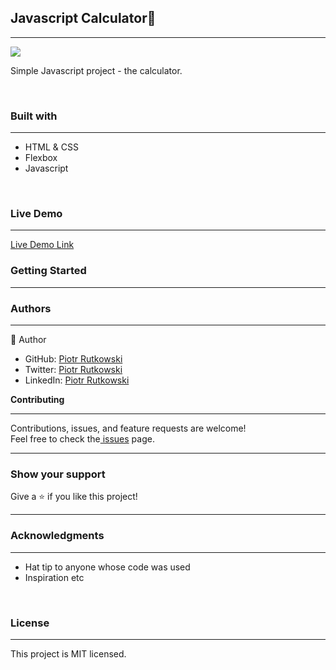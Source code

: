 <h2><b>Javascript Calculator📲</b></h2>
<hr>
<img src="![calc-preview](https://user-images.githubusercontent.com/73229242/114997765-7c29c400-9ea0-11eb-84c5-4cd1c480dccd.png)
">
<br>
<p>Simple Javascript project - the calculator.</p><br>
<h3><b>Built with</b></h3>
<hr>
<ul>
  <li>HTML & CSS</li> 
  <li>Flexbox</li>
  <li>Javascript</li>
</ul>
<br>
<h3><b>Live Demo</b></h3>
<hr>
<a href="https://loosescrew022.github.io/Calculator/">Live Demo Link</a><br>
<h3><b>Getting Started</b></h3>
<hr>
<h3><b>Authors</b></h3>
<hr>
 👤 Author<br>
   
<ul>
  <li>GitHub: <a href="https://github.com/Loosescrew022">Piotr Rutkowski</a></li>
  <li>Twitter: <a href="https://twitter.com/P_Rutkowski022">Piotr Rutkowski</a></li>
  <li>LinkedIn: <a href="https://www.linkedin.com/in/piotr-rutkowski-145004207/">Piotr Rutkowski</a></li>
</ul  

<h3><b>Contributing</b></h3>
<hr>
Contributions, issues, and feature requests are welcome!<br>
Feel free to check the<a href="https://github.com/Loosescrew022/Week1-project/pull/5"> issues</a> page.
<hr>
<h3><b>Show your support</b></h3>
Give a ⭐️ if you like this project!<hr>

<h3><b>Acknowledgments</b></h3>
<hr>
<ul>
  <li>Hat tip to anyone whose code was used</li>
  <li>Inspiration etc</li>
</ul>
<br>
<h3><b>License</b></h3>
<hr>
This project is MIT licensed.
